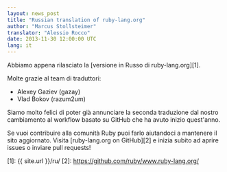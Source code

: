 ```yaml
---
layout: news_post
title: "Russian translation of ruby-lang.org"
author: "Marcus Stollsteimer"
translator: "Alessio Rocco"
date: 2013-11-30 12:00:00 UTC
lang: it
---
```


Abbiamo appena rilasciato la [versione in Russo di ruby-lang.org][1].

Molte grazie al team di traduttori:

 * Alexey Gaziev (gazay)
 * Vlad Bokov (razum2um)

Siamo molto felici di poter già annunciare la seconda traduzione dal nostro
cambiamento al workflow basato su GitHub che ha avuto inizio quest'anno.

Se vuoi contribuire alla comunità Ruby puoi farlo
aiutandoci a mantenere il sito aggiornato.
Visita [ruby-lang.org on GitHub][2] e inizia subito
ad aprire issues o inviare pull requests!



[1]: {{ site.url }}/ru/
[2]: https://github.com/ruby/www.ruby-lang.org/
